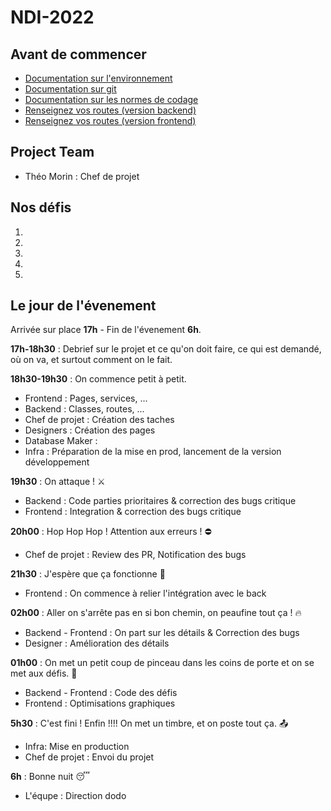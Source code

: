 # NDI-2022

## Avant de commencer
- [Documentation sur l'environnement](documentation/env.md)
- [Documentation sur git](documentation/git.md)
- [Documentation sur les normes de codage](documentation/code.md)
- [Renseignez vos routes (version backend)](documentation/routes/backend.md)
- [Renseignez vos routes (version frontend)](documentation/routes/backend.md)

## Project Team
- Théo Morin : Chef de projet

## Nos défis
1)
2)
3)
4)
5)

## Le jour de l'évenement
Arrivée sur place **17h** - Fin de l'évenement **6h**.

**17h-18h30** : Debrief sur le projet et ce qu'on doit faire, ce qui est demandé, où on va, et surtout comment on le fait.  

**18h30-19h30** : On commence petit à petit.
- Frontend : Pages, services, ...
- Backend : Classes, routes, ...
- Chef de projet : Création des taches
- Designers : Création des pages
- Database Maker : 
- Infra : Préparation de la mise en prod, lancement de la version développement

**19h30** : On attaque ! ⚔️
- Backend : Code parties prioritaires & correction des bugs critique
- Frontend : Integration & correction des bugs critique

**20h00** : Hop Hop Hop ! Attention aux erreurs ! ⛔️
- Chef de projet : Review des PR, Notification des bugs

**21h30** : J'espère que ça fonctionne 🥶
- Frontend : On commence à relier l'intégration avec le back

**02h00** : Aller on s'arrête pas en si bon chemin, on peaufine tout ça ! 🔥
- Backend - Frontend : On part sur les détails & Correction des bugs
- Designer : Amélioration des détails

**01h00** : On met un petit coup de pinceau dans les coins de porte et on se met aux défis. 🧹
- Backend - Frontend : Code des défis
- Frontend : Optimisations graphiques

**5h30** : C'est fini ! Enfin !!!! On met un timbre, et on poste tout ça. 📤
- Infra: Mise en production
- Chef de projet : Envoi du projet

**6h** : Bonne nuit 😴
- L'équpe : Direction dodo
